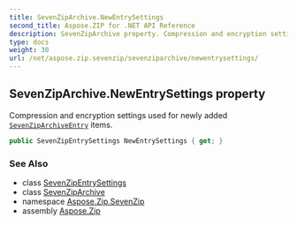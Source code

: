 ```yaml
---
title: SevenZipArchive.NewEntrySettings
second_title: Aspose.ZIP for .NET API Reference
description: SevenZipArchive property. Compression and encryption settings used for newly added SevenZipArchiveEntry items
type: docs
weight: 30
url: /net/aspose.zip.sevenzip/sevenziparchive/newentrysettings/
---
```

## SevenZipArchive.NewEntrySettings property

Compression and encryption settings used for newly added [`SevenZipArchiveEntry`](../../sevenziparchiveentry/) items.

```csharp
public SevenZipEntrySettings NewEntrySettings { get; }
```

### See Also

* class [SevenZipEntrySettings](../../../aspose.zip.saving/sevenzipentrysettings/)
* class [SevenZipArchive](../)
* namespace [Aspose.Zip.SevenZip](../../sevenziparchive/)
* assembly [Aspose.Zip](../../../)



